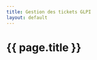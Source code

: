 ```yaml
---
title: Gestion des tickets GLPI
layout: default
---
```


<h1 id="heading-main">{{ page.title }}</h1>
